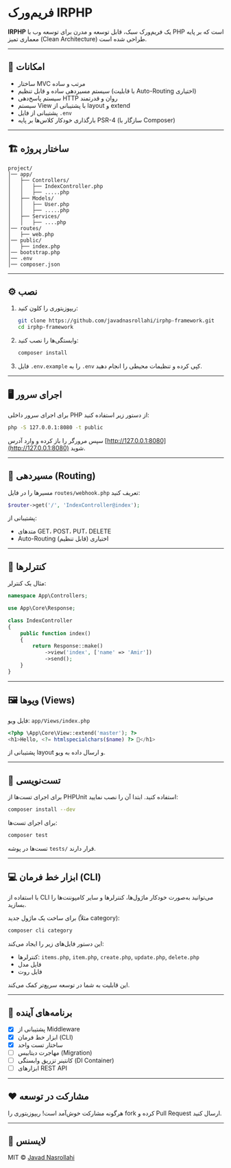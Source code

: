 
# فریم‌ورک IRPHP

**IRPHP** یک فریم‌ورک سبک، قابل توسعه و مدرن برای توسعه وب با PHP است که بر پایه معماری تمیز (Clean Architecture) طراحی شده است.

---

## 🚀 امکانات

- ساختار MVC مرتب و ساده
- سیستم مسیردهی ساده و قابل تنظیم (با قابلیت Auto-Routing اختیاری)
- سیستم پاسخ‌دهی HTTP روان و قدرتمند
- سیستم View با پشتیبانی از layout و extend
- پشتیبانی از فایل `.env`
- بارگذاری خودکار کلاس‌ها بر پایه PSR-4 (سازگار با Composer)

---

## 🏗️ ساختار پروژه

```
project/
│── app/
│   ├── Controllers/
│   │   ├── IndexController.php
│   │   ├── .....php
│   ├── Models/
│   │   ├── User.php
│   │   ├── .....php
│   ├── Services/
│   │   ├── ....php
│── routes/
│   ├── web.php
│── public/
│   ├── index.php
│── bootstrap.php
│── .env
│── composer.json
```

---

## ⚙️ نصب

1. ریپوزیتوری را کلون کنید:
   ```bash
   git clone https://github.com/javadnasrollahi/irphp-framework.git
   cd irphp-framework
   ```

2. وابستگی‌ها را نصب کنید:
   ```bash
   composer install
   ```

3. فایل `.env.example` را به `.env` کپی کرده و تنظیمات محیطی را انجام دهید.

---

## 🖥️ اجرای سرور

برای اجرای سرور داخلی PHP از دستور زیر استفاده کنید:

```bash
php -S 127.0.0.1:8080 -t public
```

سپس مرورگر را باز کرده و وارد آدرس [http://127.0.0.1:8080](http://127.0.0.1:8080) شوید.

---

## 🧩 مسیردهی (Routing)

مسیرها را در فایل `routes/webhook.php` تعریف کنید:

```php
$router->get('/', 'IndexController@index');
```

پشتیبانی از:
- متدهای GET، POST، PUT، DELETE
- Auto-Routing اختیاری (قابل تنظیم)

---

## 🧠 کنترلرها

مثال یک کنترلر:

```php
namespace App\Controllers;

use App\Core\Response;

class IndexController
{
    public function index()
    {
        return Response::make()
            ->view('index', ['name' => 'Amir'])
            ->send();
    }
}
```

---

## 🖼️ ویوها (Views)

فایل ویو: `app/Views/index.php`

```php
<?php \App\Core\View::extend('master'); ?>
<h1>Hello, <?= htmlspecialchars($name) ?> 👋</h1>
```

پشتیبانی از layout و ارسال داده به ویو.

---

## 🧪 تست‌نویسی

برای اجرای تست‌ها از PHPUnit استفاده کنید. ابتدا آن را نصب نمایید:

```bash
composer install --dev
```

برای اجرای تست‌ها:

```bash
composer test
```

تست‌ها در پوشه `tests/` قرار دارند.

---

## 💻 ابزار خط فرمان (CLI)

با استفاده از CLI می‌توانید به‌صورت خودکار ماژول‌ها، کنترلرها و سایر کامپوننت‌ها را بسازید.

برای ساخت یک ماژول جدید (مثلاً category):

```bash
composer cli category
```

این دستور فایل‌های زیر را ایجاد می‌کند:

- کنترلرها: `items.php`, `item.php`, `create.php`, `update.php`, `delete.php`
- فایل مدل
- فایل روت

این قابلیت به شما در توسعه سریع‌تر کمک می‌کند.

---

## 🧪 برنامه‌های آینده

- [x] پشتیبانی از Middleware  
- [x] ابزار خط فرمان (CLI)  
- [x] ساختار تست واحد  
- [ ] مهاجرت دیتابیس (Migration)  
- [ ] کانتینر تزریق وابستگی (DI Container)  
- [ ] ابزارهای REST API  

---

## ❤️ مشارکت در توسعه

هرگونه مشارکت خوش‌آمد است! ریپوزیتوری را fork کرده و Pull Request ارسال کنید.

---

## 📄 لایسنس

MIT © [Javad Nasrollahi](https://github.com/javadnasrollahi)
